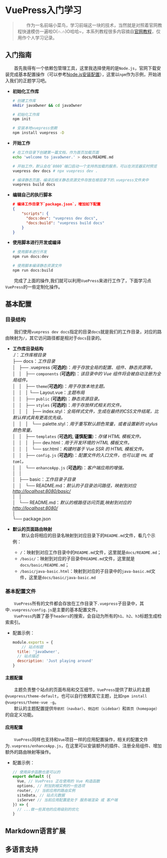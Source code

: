 # VuePress入门学习
> &emsp;&emsp;作为一名前端小菜鸟，学习前端这一块的技术，当然就是对照着官网教程快速模仿一遍啦O(∩.∩)O哈哈~，本系列教程很多内容摘自[官网教程][1]，仅用作个人学习记录。

## 入门指南
&emsp;&emsp;首先我得有一个依赖包管理工具，这里我选择使用的是`Node.js`，官网下载安装完成基本配置操作（可以参考[Node.js安装配置][1]），这里以`npm`作为示例，开始进入我们的正题学习吧。

- **初始化工作库**
    ``` bash
    # 创建工作库
    mkdir javaOwner && cd javaOwner

    # 初始化工作库
    npm init

    # 安装本地vuepress依赖
    npm install vuepress -D
    ```

- **开始工作**
    ``` bash
    # 在工作目录下创建第一篇文档，作为首页加载页面
    echo 'welcome to javaOwner.' > docs/README.md

    # 开始工作，默认会在`8080`端口启动一个支持热加载的服务，可以在浏览器实时预览
    vuepress dev docs # npx vuepress dev .

    # 编译静态页面，编译后相关静态资源文件存放在根目录下的.vuepress文件夹中
    vuepress build docs
    ```

- **编辑自己的执行脚本**
    ``` json
    # 编译工作目录下`package.json`，增加如下配置
    {
        "scripts": {
          "docs:dev": "vuepress dev docs",
          "docs:build": "vuepress build docs"
        }
    }
    ```

- **使用脚本进行开发或编译**
    ``` bash
    # 使用脚本进行开发
    npm run docs:dev

    # 使用脚本编译静态资源文件
    npm run docs:build
    ```

&emsp;&emsp;完成了上面的操作,我们就可以利用`VuePress`来进行工作了，下面学习点`VuePress`的一些定制化操作。

## 基本配置

### 目录结构
&emsp;&emsp;我们使用`vuepress dev docs`指定的目录`docs`就是我们的工作目录，对应的路由映射为`/`，其它访问路径都是相对于`docs`目录的。
- **工作库目录结构**<br>
./：_工作库根目录_<br>
├── docs：_工作目录_<br>
│   ├── .vuepress (**可选的**)：_用于存放全局的配置、组件、静态资源等。_<br>
│   │   ├── `components` (**可选的**)：_该目录中的 Vue 组件将会被自动注册为全局组件。_<br>
│   │   ├── `theme`(**可选的**)：_用于存放本地主题。_<br>
│   │   │   └── Layout.vue：_主题布局_<br>
│   │   ├── `public` (**可选的**)：_静态资源目录。_<br>
│   │   ├── `styles` (**可选的**)：_用于存放样式相关的文件。_<br>
│   │   │   ├── index.styl：_全局样式文件，生成在最终的CSS文件结尾，比默认样式具有更高优先级。_<br>
│   │   │   └── palette.styl：_用于重写默认颜色常量，或者设置新的 stylus 颜色常量。_<br>
│   │   ├── `templates` (**可选的, 谨慎配置**)：_存储 HTML 模板文件。_<br>
│   │   │   ├── dev.html：_用于开发环境的 HTML 模板文件。_<br>
│   │   │   └── ssr.html：_构建时基于 Vue SSR 的 HTML 模板文件。_<br>
│   │   ├── `config.js` (**可选的**)：_配置文件的入口文件，也可以是 `YML` 或 `toml`。_<br>
│   │   └── `enhanceApp.js` (**可选的**)：_客户端应用的增强。_<br>
│   │ <br>
│   ├── basic：_工作目录子目录_<br>
│   │   └── README.md：_默认的子目录访问路径，映射到对应[http://localhost:8080/basic/](http://localhost:8080/basic/)_<br>
│   │<br>
│   └── README.md：_默认的根路径访问页面,映射到对应的[http://localhost:8080/](http://localhost:8080/)_<br>
│<br>
└── package.json<br>

- **默认的页面路由映射**<br>
&emsp;&emsp;默认会将相应的目录名映射到对应目录下的`README.md`文件，看几个示例：
    - `/`：映射到对应工作目录中的`README.md`文件，这里就是`docs/README.md`；
    - `/basic/`：映射到对应的子目录中`README.md`文件，这里就是`docs/basic/README.md`；
    - `/basic/java-basic.html`：映射到对应的子目录中的`java-basic.md`文件，这里是`docs/basic/java-basic.md`

### 基本配置文件
&emsp;&emsp;`VuePress`所有的文件都会存放在工作目录下`.vuepress`子目录中，其中`.vuepress/config.js`是主要的基本配置文件。<br>
&emsp;&emsp;`VuePress`内置了基于`headers`的搜索，会自动为所有的`h1`、`h2`、`h3`标题生成检索索引。

- 配置示例：
    ``` js
    module.exports = {
        // 站点标题
      title: 'javaOwner',
      // 站点描述
      description: 'Just playing around'
    }
    ```

#### 主题配置
&emsp;&emsp;主题负责整个站点的页面布局和交互细节，`VuePress`提供了默认的主题`@vuepress/theme-default`，也可以自行依赖其它主题，比如`npm install @vuepress/theme-vue -g`。<br>
&emsp;&emsp;默认的主题配置提供`导航栏（navbar）`、`侧边栏（sidebar）`和`首页（homepage）`的自定义功能。

#### 应用配置
&emsp;&emsp;`VuePress`同样也支持和`Vue`项目一样的应用配置操作，相关的配置文件为`.vuepress/enhanceApp.js`，在这里可以安装额外的插件、注册全局组件、增加额外的路由映射等操作。

- 配置示例：
    ``` js
    // 使用异步函数也是可以的
    export default ({
      Vue, // VuePress 正在使用的 Vue 构造函数
      options, // 附加到根实例的一些选项
      router, // 当前应用的路由实例
      siteData, // 站点元数据
      isServer // 当前应用配置是处于 服务端渲染 或 客户端
    }) => {
      // ...做一些其他的应用级别的优化
    }
    ```

## Markdown语言扩展

## 多语言支持



<!-- 资源链接 -->
[1]: ./../../../../G.综合篇/4.开发工具/4.4.系统&服务器/4.4.5.Node.js/4.4.5.4.Node.js安装配置.md
[2]: https://www.vuepress.cn/
